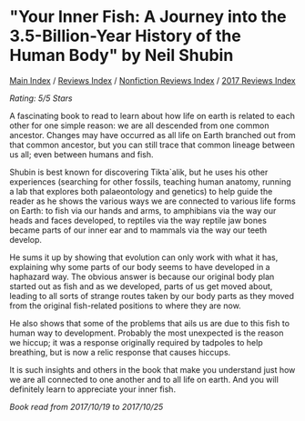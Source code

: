 # "Your Inner Fish: A Journey into the 3.5-Billion-Year History of the Human Body" by Neil Shubin

[Main Index](../../../README.md) / [Reviews Index](../../README.md) / [Nonfiction Reviews Index](../README.md) / [2017 Reviews Index](README.md)

*Rating: 5/5 Stars*

A fascinating book to read to learn about how life on earth is related to each other for one simple reason: we are all descended from one common ancestor. Changes may have occurred as all life on Earth branched out from that common ancestor, but you can still trace that common lineage between us all; even between humans and fish.

Shubin is best known for discovering Tikta`alik, but he uses his other experiences (searching for other fossils, teaching human anatomy, running a lab that explores both palaeontology and genetics) to help guide the reader as he shows the various ways we are connected to various life forms on Earth: to fish via our hands and arms, to amphibians via the way our heads and faces developed, to reptiles via the way reptile jaw bones became parts of our inner ear and to mammals via the way our teeth develop.

He sums it up by showing that evolution can only work with what it has, explaining why some parts of our body seems to have developed in a haphazard way. The obvious answer is because our original body plan started out as fish and as we developed, parts of us get moved about, leading to all sorts of strange routes taken by our body parts as they moved from the original fish-related positions to where they are now.

He also shows that some of the problems that ails us are due to this fish to human way to development. Probably the most unexpected is the reason we hiccup; it was a response originally required by tadpoles to help breathing, but is now a relic response that causes hiccups.

It is such insights and others in the book that make you understand just how we are all connected to one another and to all life on earth. And you will definitely learn to appreciate your inner fish.

*Book read from 2017/10/19 to 2017/10/25*
